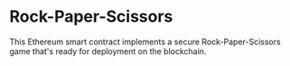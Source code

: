 # Rock-Paper-Scissors
This Ethereum smart contract implements a secure Rock-Paper-Scissors game that's ready for deployment on the blockchain. 

